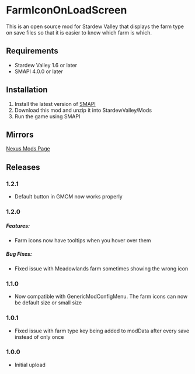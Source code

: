 # FarmIconOnLoadScreen
This is an open source mod for Stardew Valley that displays the farm type on save files so that it is easier to know which farm is which.

## Requirements
- Stardew Valley 1.6 or later
- SMAPI 4.0.0 or later

## Installation
1. Install the latest version of [SMAPI](https://www.nexusmods.com/stardewvalley/mods/2400)
2. Download this mod and unzip it into StardewValley/Mods
3. Run the game using SMAPI

## Mirrors
[Nexus Mods Page](https://www.nexusmods.com/stardewvalley/mods/24344)

## Releases
### 1.2.1
  - Default button in GMCM now works properly

### 1.2.0
  ##### Features:
  - Farm icons now have tooltips when you hover over them
  ##### Bug Fixes:
  - Fixed issue with Meadowlands farm sometimes showing the wrong icon

### 1.1.0
- Now compatible with GenericModConfigMenu. The farm icons can now be default size or small size

### 1.0.1
- Fixed issue with farm type key being added to modData after every save instead of only once

### 1.0.0
- Initial upload

